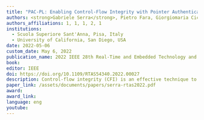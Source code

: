 ```yaml
---
title: "PAC-PL: Enabling Control-Flow Integrity with Pointer Authentication in FPGA SoC Platforms"
authors: <strong>Gabriele Serra</strong>, Pietro Fara, Giorgiomaria Cicero, Francesco Restuccia, Alessandro Biondi 
authors_affiliations: 1, 1, 1, 2, 1
institutions:
  - Scuola Superiore Sant'Anna, Pisa, Italy
  - University of California, San Diego, USA
date: 2022-05-06
custom_date: May 6, 2022
publication_name: 2022 IEEE 28th Real-Time and Embedded Technology and Applications Symposium (RTAS)
book:
editor: IEEE
doi: https://doi.org/10.1109/RTAS54340.2022.00027
description: Control-flow integrity (CFI) is an effective technique to enhance the security of software systems. Processor designers recently started to provide hardware-based support to efficiently implement CFI, such as the pointer authentication (PA) feature provided by ARM starting from ARMv8.3-A processor architectures. These CFI mechanisms are also accompanied by support in the mainline codebase of popular compilers (such as GCC and LLVM) and the Linux operating system. As such, they are expected to establish as widespread security mechanisms. Nevertheless, many commercial chips still do not support hardware-assisted CFI, even some of the ones that just entered the market. This paper presents PAC-PL, a solution to enable hardware-assisted CFI on heterogeneous platforms that include a field-programmable gate array (FPGA) fabric, such as the Xilinx Ultrascale+ and Versal. PAC-PL comes with compiler- and OS-level support, is compatible with ARM's PA, and enables advanced key management and attack detection strategies. A timing analysis for PAC-PL is also presented. PAC-PL was experimentally evaluated with state-of-the-art benchmarks in terms of run-time overhead, memory footprint, and FPGA resource consumption, resulting in a practical solution for implementing CFI.
paper_link: /assets/documents/papers/serra-rtas2022.pdf
award: 
award_link: 
language: eng
youtube:
---
```

